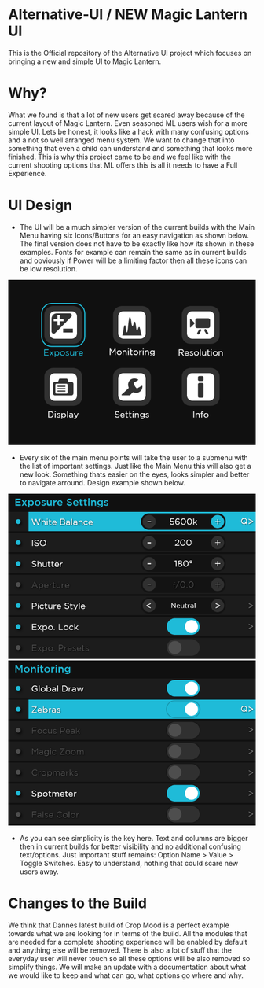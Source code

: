# Alternative-UI / NEW Magic Lantern UI
This is the Official repository of the Alternative UI project which focuses on bringing a new and simple UI to Magic Lantern.

# Why?
What we found is that a lot of new users get scared away because of the current layout of Magic Lantern. Even seasoned ML users wish for a more simple UI. Lets be honest, it looks like a hack with many confusing options and a not so well arranged menu system. We want to change that into something that even a child can understand and something that looks more finished. This is why this project came to be and we feel like with the current shooting options that ML offers this is all it needs to have a Full Experience.

# UI Design
- The UI will be a much simpler version of the current builds with the Main Menu having six Icons/Buttons for an easy navigation as shown below. The final version does not have to be exactly like how its shown in these examples. Fonts for example can remain the same as in current builds and obviously if Power will be a limiting factor then all these icons can be low resolution.
  
![alt text](https://github.com/AltCine/Alternative-ML-Build/blob/Main/Images/Main%20Menu.png)

- Every six of the main menu points will take the user to a submenu with the list of important settings. Just like the Main Menu this will also get a new look. Something thats easier on the eyes, looks simpler and better to navigate arround. Design example shown below.
  
![alt text](https://github.com/AltCine/Alternative-ML-Build/blob/Main/Images/Exposure%20Settings.png?raw=true)
![alt text](https://github.com/AltCine/Alternative-ML-Build/blob/Main/Images/Monitoring.png?raw=true)

- As you can see simplicity is the key here. Text and columns are bigger then in current builds for better visibility and no additional confusing text/options. Just important stuff remains: Option Name > Value > Toggle Switches. Easy to understand, nothing that could scare new users away.

# Changes to the Build
We think that Dannes latest build of Crop Mood is a perfect example towards what we are looking for in terms of the build. All the modules that are needed for a complete shooting experience will be enabled by default and anything else will be removed.
There is also a lot of stuff that the everyday user will never touch so all these options will be also removed so simplify things. We will make an update with a documentation about what we would like to keep and what can go, what options go where and why.
